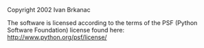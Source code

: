 Copyright 2002 Ivan Brkanac

The software is licensed according to the terms of the PSF (Python Software Foundation) license found here: http://www.python.org/psf/license/